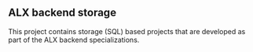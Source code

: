 ## ALX backend storage
This project contains storage (SQL) based projects that are developed as part of the ALX backend specializations.
